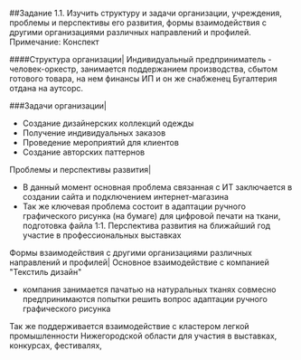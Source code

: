 ##Задание 1.1. Изучить структуру и задачи организации, учреждения, проблемы и перспективы его развития, 
формы взаимодействия с другими организациями различных направлений и профилей. 
Примечание: Конспект

####Структура организации|
Индивидуальный предприниматель - человек-оркестр, занимается поддержанием производства, 
сбытом готового товара, на нем финансы ИП и он же снабженец
Бугалтерия отдана на аутсорс.

###Задачи организации|
- Создание дизайнерских коллекций одежды
- Получение индивидуальных заказов
- Проведение мероприятий для клиентов
- Создание авторских паттернов

Проблемы и перспективы развития|
- В данный момент основная проблема связанная с ИТ заключается в создании сайта и подключением интернет-магазина
- Так же ключевая проблема состоит в адаптации ручного графического рисунка (на бумаге) для цифровой печати на ткани, подготовка файла 1:1.
Перспектива развития на ближайший год участие в профессиональных выставках

Формы взаимодействия с другими организациями различных направлений и профилей|
Основное взаимодействие с компанией "Текстиль дизайн" 
- компания занимается пачатью на натуральных тканях
совмесно предпринимаются попытки решить вопрос адаптации ручного графического рисунка

Так же поддерживается взаимодействие с кластером легкой промышленности Нижегородской области для участия в выставках, конкурсах, фестивалях, 


